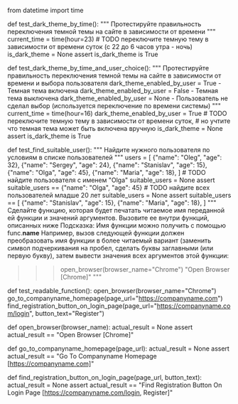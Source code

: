 from datetime import time

def test_dark_theme_by_time():
    """
    Протестируйте правильность переключения темной темы на сайте в зависимости от времени
    """
    current_time = time(hour=23)
    # TODO переключите темную тему в зависимости от времени суток (с 22 до 6 часов утра - ночь)
    is_dark_theme = None
    assert is_dark_theme is True

def test_dark_theme_by_time_and_user_choice():
    """
    Протестируйте правильность переключения темной темы на сайте
    в зависимости от времени и выбора пользователя
    dark_theme_enabled_by_user = True - Темная тема включена
    dark_theme_enabled_by_user = False - Темная тема выключена
    dark_theme_enabled_by_user = None - Пользователь не сделал выбор (используется переключение по времени системы)
    """
    current_time = time(hour=16)
    dark_theme_enabled_by_user = True
    # TODO переключите темную тему в зависимости от времени суток,
    #  но учтите что темная тема может быть включена вручную
    is_dark_theme = None
    assert is_dark_theme is True

def test_find_suitable_user():
    """
    Найдите нужного пользователя по условиям в списке пользователей
    """
    users = [
        {"name": "Oleg", "age": 32},
        {"name": "Sergey", "age": 24},
        {"name": "Stanislav", "age": 15},
        {"name": "Olga", "age": 45},
        {"name": "Maria", "age": 18},
    ]
    # TODO найдите пользователя с именем "Olga"
    suitable_users = None
    assert suitable_users == {"name": "Olga", "age": 45}
    # TODO найдите всех пользователей младше 20 лет
    suitable_users = None
    assert suitable_users == [
        {"name": "Stanislav", "age": 15},
        {"name": "Maria", "age": 18},
    ]
"""
Сделайте функцию, которая будет печатать
читаемое имя переданной ей функции и значений аргументов.
Вызовите ее внутри функций, описанных ниже
Подсказка: Имя функции можно получить с помощью func.__name__
Например, вызов следующей функции должен преобразовать имя функции
в более читаемый вариант (заменить символ подчеркивания на пробел,
сделать буквы заглавными (или первую букву), затем вывести значения всех аргументов этой функции:
>>> open_browser(browser_name="Chrome")
"Open Browser [Chrome]"
"""

def test_readable_function():
    open_browser(browser_name="Chrome")
    go_to_companyname_homepage(page_url="https://companyname.com")
    find_registration_button_on_login_page(page_url="https://companyname.com/login", button_text="Register")

def open_browser(browser_name):
    actual_result = None
    assert actual_result == "Open Browser [Chrome]"

def go_to_companyname_homepage(page_url):
    actual_result = None
    assert actual_result == "Go To Companyname Homepage [https://companyname.com]"

def find_registration_button_on_login_page(page_url, button_text):
    actual_result = None
    assert actual_result == "Find Registration Button On Login Page [https://companyname.com/login, Register]"